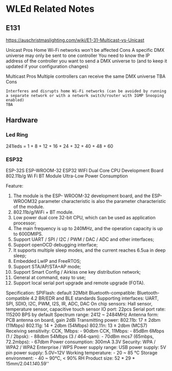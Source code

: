 # WLEd Related Notes

## E131

https://auschristmaslighting.com/wiki/E1-31-Multicast-vs-Unicast

Unicast
Pros
    Home Wi-Fi networks won't be affected
Cons
    A specific DMX universe may only be sent to one controller
    You need to know the IP address of the controller you want to send a DMX universe to (and to keep it updated if your configuration changes)

Multicast
Pros
    Multiple controllers can receive the same DMX universe
    TBA
Cons

    Interferes and disrupts home Wi-Fi networks (can be avoided by running a separate network or with a network switch/router with IGMP Snooping enabled)
    TBA



## Hardware

### Led Ring

241leds = 1 + 8 + 12 + 16 + 24 + 32 + 40 + 48 + 60


### ESP32

ESP-32S ESP-WROOM-32 ESP32 WIFI Dual Core CPU Development Board 802.11b/g Wi Fi BT Module Ultra-Low Power Consumption


Feature:
1. The module is the ESP- WROOM-32 development board, and the ESP- WROOM32 parameter characteristic is also the parameter characteristic of the module.
2. 802.11b/g/WiFi + BT module.
3. Low power dual core 32-bit CPU, which can be used as application processor;
4. The main frequency is up to 240MHz, and the operation capacity is up to 600DMIPS.
5. Support UART / SPI / I2C / PWM / DAC / ADC and other interfaces;
6. Support openOCD debugging interface;
7. It supports multiple sleep modes, and the current reaches 6.5ua in deep sleep;
8. Embedded LwIP and FreeRTOS;
9. Support STA/AP/STA+AP mode;
10. Support Smart Config / Airkiss one key distribution network;
11. General at command, easy to use;
12. Support local serial port upgrade and remote upgrade (FOTA).

Specification:
SPIFlash: default 32Mbit
Bluetooth-compatible: Bluetooth-compatible 4.2 BR/EDR and BLE standards
Supporting interfaces: UART, SPI, SDIO, I2C, PWM, I2S, IR, ADC, DAC
On chip sensors: Hall sensor, temperature sensor, capacitive touch sensor
IO port: 22pcs
Serial port rate: 115200 BPS by default
Spectrum range: 2412 ~ 2484MHz
Antenna form: PCB antenna on board, gain 2dBi
Transmitting power: 802.11b: 17 ± 2dbm (11Mbps) 802.11g: 14 + 2dbm (54Mbps) 802.11n: 13 ± 2dbm (MCS7)
Receiving sensitivity: CCK, 1Mbps: - 90dbm CCK, 11Mbps: - 85dBm 6Mbps (1 / 2bpsk): - 88dbm 54Mbps (3 / 464-qam): - 70dBm mcs7 (65mbps, 72.2mbps): - 67dbm
Power consumption: 300mA 3.3V
Security: WPA / WPA2 / WPA2 Enterprise / WPS
Power supply range: USB power supply: 5V pin power supply: 5.0V~12V
Working temperature: - 20 ~ 85 ℃
Storage environment: - 40 ~ 90℃, < 90% RH
Product size: 52 * 29 * 15mm/2.04*1.14*0.59''



